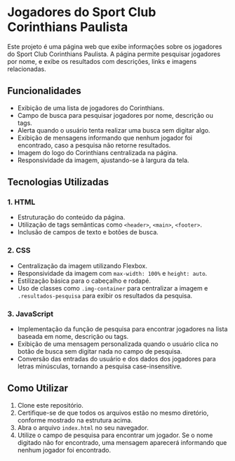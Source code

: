 # Jogadores do Sport Club Corinthians Paulista

Este projeto é uma página web que exibe informações sobre os jogadores do Sport Club Corinthians Paulista. A página permite pesquisar jogadores por nome, e exibe os resultados com descrições, links e imagens relacionadas.

## Funcionalidades

- Exibição de uma lista de jogadores do Corinthians.
- Campo de busca para pesquisar jogadores por nome, descrição ou tags.
- Alerta quando o usuário tenta realizar uma busca sem digitar algo.
- Exibição de mensagens informando que nenhum jogador foi encontrado, caso a pesquisa não retorne resultados.
- Imagem do logo do Corinthians centralizada na página.
- Responsividade da imagem, ajustando-se à largura da tela.

## Tecnologias Utilizadas

### 1. **HTML**
   - Estruturação do conteúdo da página.
   - Utilização de tags semânticas como `<header>`, `<main>`, `<footer>`.
   - Inclusão de campos de texto e botões de busca.

### 2. **CSS**
   - Centralização da imagem utilizando Flexbox.
   - Responsividade da imagem com `max-width: 100%` e `height: auto`.
   - Estilização básica para o cabeçalho e rodapé.
   - Uso de classes como `.img-container` para centralizar a imagem e `.resultados-pesquisa` para exibir os resultados da pesquisa.

### 3. **JavaScript**
   - Implementação da função de pesquisa para encontrar jogadores na lista baseada em nome, descrição ou tags.
   - Exibição de uma mensagem personalizada quando o usuário clica no botão de busca sem digitar nada no campo de pesquisa.
   - Conversão das entradas do usuário e dos dados dos jogadores para letras minúsculas, tornando a pesquisa case-insensitive.

## Como Utilizar

1. Clone este repositório.
2. Certifique-se de que todos os arquivos estão no mesmo diretório, conforme mostrado na estrutura acima.
3. Abra o arquivo `index.html` no seu navegador.
4. Utilize o campo de pesquisa para encontrar um jogador. Se o nome digitado não for encontrado, uma mensagem aparecerá informando que nenhum jogador foi encontrado.




